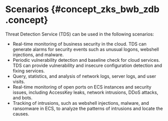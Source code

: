 # Scenarios {#concept_zks_bwb_zdb .concept}

Threat Detection Service \(TDS\) can be used in the following scenarios:

-   Real-time monitoring of business security in the cloud. TDS can generate alarms for security events such as unusual logons, webshell injections, and malware.
-   Periodic vulnerability detection and baseline check for cloud services. TDS can provide vulnerability and insecure configuration detection and fixing services.
-   Query, statistics, and analysis of network logs, server logs, and user visits.
-   Real-time monitoring of open ports on ECS instances and security issues, including AccessKey leaks, network intrusions, DDoS attacks, and bots.
-   Tracking of intrusions, such as webshell injections, malware, and ransomware in ECS, to analyze the patterns of intrusions and locate the causes.

